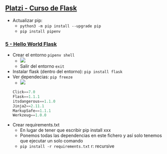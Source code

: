 ## [Platzi - Curso de Flask ](https://platzi.com/clases/flask/)

- Actualizar pip:
  - `python3 -m pip install --upgrade pip` 
  - `pip install pipenv`

### [5 - Hello World Flask](https://platzi.com/clases/1540-flask/18443-hello-world-flask/)
- Crear el entorno `pipenv shell`
  - ![](https://trello-attachments.s3.amazonaws.com/5e47170d1f80943559dbb587/739x216/24bdf118ecfccddb4a5e75764ea3a69f/image.png)
  - Salir del entorno `exit`
- Instalar flask (dentro del entorno): `pip install flask`
- Ver dependecias: `pip freeze`
  - ![](https://trello-attachments.s3.amazonaws.com/5e47170d1f80943559dbb587/425x143/96d45f6e6c0b2ec7d179b9dbe983882b/image.png)
  ```py
  Click==7.0
  Flask==1.1.1
  itsdangerous==1.1.0
  Jinja2==2.11.1
  MarkupSafe==1.1.1
  Werkzeug==1.0.0
  ```
- Crear requirements.txt
  - En lugar de tener que escribir pip install xxx
  - Ponemos todas las dependencias en este fichero y así solo tenemos que ejecutar un solo comando
  - `pip install -r requirements.txt` r: recursive
